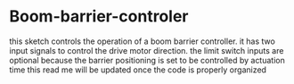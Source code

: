 # Boom-barrier-controler
this sketch controls the operation of a boom barrier controller.
it has two input signals to control the drive motor direction.
the limit switch inputs are optional because the barrier positioning is set to be controlled by actuation time
this read me will be updated once the code is properly organized

